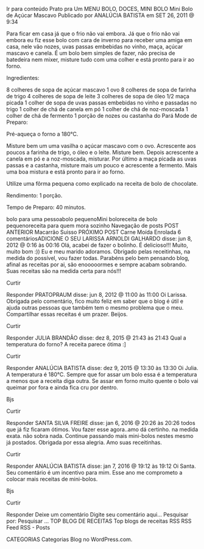 Ir para conteúdo
Prato pra Um
MENU
BOLO, DOCES, MINI BOLO
Mini Bolo de Açúcar Mascavo
Publicado por ANALÚCIA BATISTA em SET 26, 2011 @ 9:34

Para ficar em casa já que o frio não vai embora.
Já que o frio não vai embora eu fiz esse bolo com cara de inverno para receber uma amiga em casa, nele vão nozes, uvas passas embebidas no vinho, maça, açúcar mascavo e canela. É um bolo bem simples de fazer, não precisa de batedeira nem mixer, misture tudo com uma colher e está pronto para ir ao forno.

Ingredientes:

8 colheres de sopa de açúcar mascavo
1 ovo
8 colheres de sopa de farinha de trigo
4 colheres de sopa de leite
3 colheres de sopa de óleo
1/2 maça picada
1 colher de sopa de uvas passas embebidas no vinho e passadas no trigo
1 colher de chá de canela em pó
1 colher de chá de noz-moscada
1 colher de chá de fermento
1 porção de nozes ou castanha do Pará
Mode de Preparo:

Pré-aqueça o forno a 180°C.

Misture bem um uma vasilha o açúcar mascavo com o ovo. Acrescente aos poucos a farinha de trigo, o óleo e o leite. Misture bem. Depois acrescente a canela em pó e a noz-moscada, misturar. Por último a maça picada as uvas passas e a castanha, misture mais um pouco e acrescente a fermento. Mais uma boa mistura e está pronto para ir ao forno.

Utilize uma fôrma pequena como explicado na receita de bolo de chocolate.

Rendimento: 1 porção.

Tempo de Preparo: 40 minutos.



bolo para uma pessoabolo pequenoMini boloreceita de bolo pequenoreceita para quem mora sozinho
Navegação de posts
POST ANTERIOR
Macarrão Suisso
PRÓXIMO POST
Carne Moída Enrolada
6 comentáriosADICIONE O SEU
LARISSA ARNOLDI GALHARDO disse:
jun 8, 2012 @ 0:16 às 00:16
Olá, acabei de fazer o bolinho. É delicioso!!! Muito, muito bom :)) Eu e meu marido adoramos. Obrigado pelas receitinhas, na medida do possível, vou fazer todas. Parabéns pelo bem pensando blog, afinal as receitas por ai, são enooooormes e sempre acabam sobrando. Suas receitas são na medida certa para nós!!!

Curtir

Responder
PRATOPRAUM disse:
jun 8, 2012 @ 11:00 às 11:00
Oi Larissa. Obrigada pelo comentário, fico muito feliz em saber que o blog é útil e ajuda outras pessoas que também tem o mesmo problema que o meu. Compartilhar essas receitas é um prazer. Beijos.

Curtir

Responder
JULIA BRANDÃO disse:
dez 8, 2015 @ 21:43 às 21:43
Qual a temperatura do forno? A receita parece ótima :]

Curtir

Responder
ANALÚCIA BATISTA disse:
dez 9, 2015 @ 13:30 às 13:30
Oi Julia. A temperatura é 180°C. Sempre que for assar um bolo essa é a temperatura a menos que a receita diga outra. Se assar em forno muito quente o bolo vai queimar por fora e ainda fica cru por dentro.

Bjs

Curtir

Responder
SANTA SILVA FREIRE disse:
jan 6, 2016 @ 20:26 às 20:26
todos que já fiz ficaram ótimos. Vou fazer esse agora..amo dá certinho. na medida exata. não sobra nada. Continue passando mais mini-bolos nestes mesmo já postados. Obrigada por essa alegria. Amo suas receitinhas.

Curtir

Responder
ANALÚCIA BATISTA disse:
jan 7, 2016 @ 19:12 às 19:12
Oi Santa. Seu comentário é um incentivo para mim. Esse ano me comprometo a colocar mais receitas de mini-bolos.

Bjs

Curtir

Responder
Deixe um comentário
Digite seu comentário aqui...
Pesquisar por:
Pesquisar …
TOP BLOG DE RECEITAS
Top blogs de receitas
RSS
RSS Feed RSS - Posts

CATEGORIAS
Categorias
Blog no WordPress.com.
